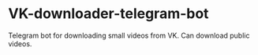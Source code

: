 # VK-downloader-telegram-bot
Telegram bot for downloading small videos from VK. Can download public videos.
